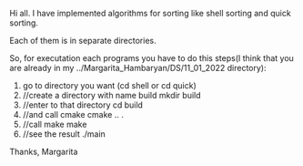 Hi all.
I have implemented algorithms for sorting like shell sorting and quick sorting.

Each of them is in separate directories. 

So, for executation each programs you have to do this steps(I think that you are already in my ../Margarita_Hambaryan/DS/11_01_2022 directory):
1. go to directory you want (cd shell or cd quick)
2. //create a directory with name build
mkdir build
3. //enter to that directory
cd build
4. //and call cmake
cmake .. .
5. //call make
make
6. //see the result
./main

Thanks, Margarita
